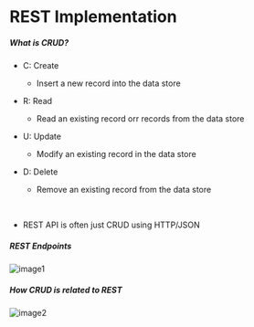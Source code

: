 # REST Implementation

##### What is CRUD?

* C: Create
    - Insert a new record into the data store

* R: Read
    * Read an existing record orr records from the data store

* U: Update
    * Modify an existing record in the data store

* D: Delete
    * Remove an existing record from the data store

<br>

* REST API is often just CRUD using HTTP/JSON

##### REST Endpoints

![image1](https://cdn.discordapp.com/attachments/955109188609114135/1083471413224157194/image.png)

##### How CRUD is related to REST

![image2](https://cdn.discordapp.com/attachments/955109188609114135/1083472078092632144/image.png)


